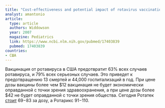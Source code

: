 ```yaml
---
title: "Cost-effectiveness and potential impact of rotavirus vaccination in the United States"
analyst: amantonio
article:
  type: article
  authors: Widdowson
  year: 2007
  magazine: Pediatrics
  link: https://www.ncbi.nlm.nih.gov/pubmed/17403839
  pubmed: 17403839
countries:
- США
---
```


Вакцинация от ротавируса в США предотвратит 63% всех случаев ротавируса, и 79% всех серьезных случаев. Это приведет к предотвращению 13 смертей и 44,000 госпитализаций в год.
При цене дозы вакцины более чем $12 вакцинация не будет экономически оправданной с точки зрения здравоохранения, а при цене дозы более $42 не будет оправданной с точки зрения общества. Сегодня Ротатек [стоит](https://www.cdc.gov/vaccines/programs/vfc/awardees/vaccine-management/price-list/index.html) $69-$83 за дозу, а Ротарикс $91-$110.
